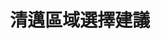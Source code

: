 ---
title: "清邁區域選擇建議"
video_id: "j6Utz5shepU"
shorts_url: "https://youtube.com/shorts/j6Utz5shepU?si=eR2gx4IjhP6kw19N"
thumbnail: "https://img.youtube.com/vi/j6Utz5shepU/hqdefault.jpg"
published: true
order: 3
---